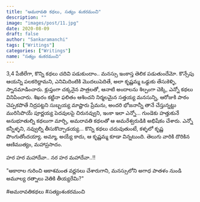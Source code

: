 ```yaml
---
title: "అమరావతి కథలు, సత్యం శంకరమంచి"
description: ""
image: "images/post/11.jpg"
date: 2020-08-09
draft: false
author: "Sankaramanchi"
tags: ["Writings"]
categories: ["Writings"]
name: "సత్యం శంకరమంచి"
---
```


3,4 పేజీలేగా, కొన్ని కథలు చదివి పడుకుందాం.. మనస్సు ఇంకాస్త తెలిక పడుతుందేమో. కొన్సేపు ఆయన్ని పలకరిద్దామని, ఎనిమిదింటికి మొదలుపెదితే, అలా కృష్ణమ్మ ఒడ్డుకు తేసుకెళ్ళి, స్నానమాడించారు. క్లుప్తంగా చక్కనైన పాత్రలతో, ఆనాటి అందాలను శిల్పంగా చెక్కి, ఎన్నో కథలు వినిపించారు. శిఖరం కట్టినా ఫలితం ఆశించని నిర్మలమైన సత్తయ్య మనసున్ని, ఆరోజుకి పాఠం చెప్పకపొతే నిద్రపట్టని సుబ్బయ్య మాష్టారు ప్రేమను, అందరి భోజనాన్నీ తానే చేస్తున్నట్టు  మురిసిపొయే పూర్ణయ్య పెదవులపై  చిరునవ్వుని, ఇంకా ఇలా ఎన్నో... గుండెకు హత్తుకునే అనుభూతుల్ని కథలుగా మార్చి, అమరావతి కథలతో ఆ అమరేశ్వరుడికి అభిషేకం చేశారు. ఎన్నో కన్నీళ్ళని, నవ్వుల్ని తీసుకొచ్చాడయ్య... కొన్ని కథలు చదువుతుంటే, కళ్ళలో కృష్ణ పొంగుతోందయ్యా. అమ్మా, అయ్యే కాదు, ఆ కృష్ణమ్మ కూడా విన్నటుంది.  తెలుగు వారికి దొరికిన ఆణిముత్యం, మహాప్రసాదం.  

హర హర మహాదేవా..
నర హర మహాదేవా..!!

"ఆకారాల గురించి ఆకాశమంత వర్ణనలు చేశారుగాని, మనస్సులోని అగాధ పాతళం నుండి అమూల్య రత్నాలు వెతికి తీయ్యరేమి?"

#అమరావతికథలు #సత్యంశంకరమంచి

